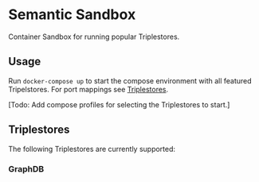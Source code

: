 # Semantic Sandbox

Container Sandbox for running popular Triplestores.

## Usage
Run `docker-compose up` to start the compose environment with all featured Tripelstores.
For port mappings see [Triplestores](https://github.com/lu-pl/semantic-sandbox?tab=readme-ov-file#triplestores).

[Todo: Add compose profiles for selecting the Triplestores to start.]

## Triplestores

The following Triplestores are currently supported:

### GraphDB
